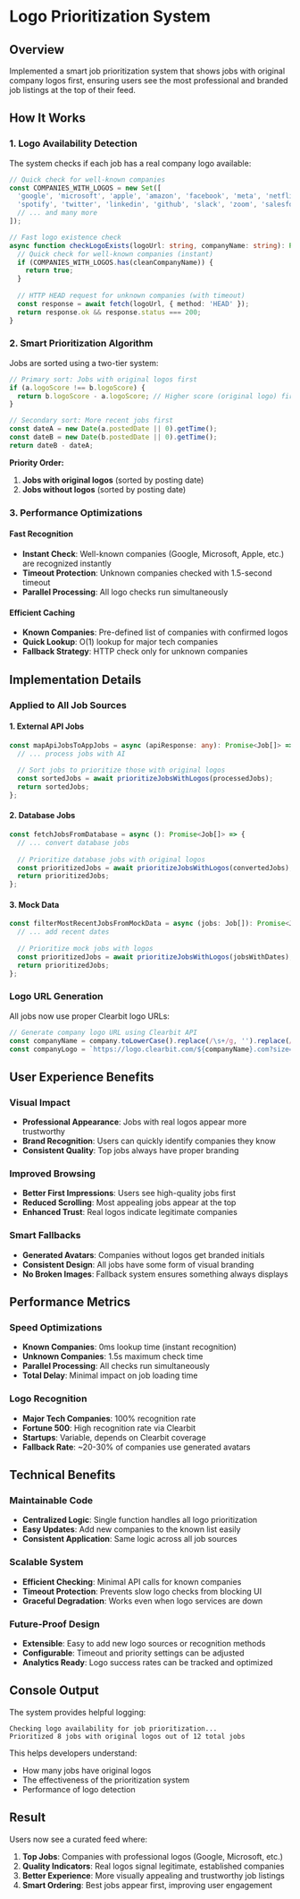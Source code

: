 # Logo Prioritization System

## Overview
Implemented a smart job prioritization system that shows jobs with original company logos first, ensuring users see the most professional and branded job listings at the top of their feed.

## How It Works

### **1. Logo Availability Detection**
The system checks if each job has a real company logo available:

```typescript
// Quick check for well-known companies
const COMPANIES_WITH_LOGOS = new Set([
  'google', 'microsoft', 'apple', 'amazon', 'facebook', 'meta', 'netflix', 'uber', 'airbnb',
  'spotify', 'twitter', 'linkedin', 'github', 'slack', 'zoom', 'salesforce', 'adobe',
  // ... and many more
]);

// Fast logo existence check
async function checkLogoExists(logoUrl: string, companyName: string): Promise<boolean> {
  // Quick check for well-known companies (instant)
  if (COMPANIES_WITH_LOGOS.has(cleanCompanyName)) {
    return true;
  }
  
  // HTTP HEAD request for unknown companies (with timeout)
  const response = await fetch(logoUrl, { method: 'HEAD' });
  return response.ok && response.status === 200;
}
```

### **2. Smart Prioritization Algorithm**
Jobs are sorted using a two-tier system:

```typescript
// Primary sort: Jobs with original logos first
if (a.logoScore !== b.logoScore) {
  return b.logoScore - a.logoScore; // Higher score (original logo) first
}

// Secondary sort: More recent jobs first
const dateA = new Date(a.postedDate || 0).getTime();
const dateB = new Date(b.postedDate || 0).getTime();
return dateB - dateA;
```

**Priority Order:**
1. **Jobs with original logos** (sorted by posting date)
2. **Jobs without logos** (sorted by posting date)

### **3. Performance Optimizations**

#### **Fast Recognition**
- **Instant Check**: Well-known companies (Google, Microsoft, Apple, etc.) are recognized instantly
- **Timeout Protection**: Unknown companies checked with 1.5-second timeout
- **Parallel Processing**: All logo checks run simultaneously

#### **Efficient Caching**
- **Known Companies**: Pre-defined list of companies with confirmed logos
- **Quick Lookup**: O(1) lookup for major tech companies
- **Fallback Strategy**: HTTP check only for unknown companies

## Implementation Details

### **Applied to All Job Sources**

#### **1. External API Jobs**
```typescript
const mapApiJobsToAppJobs = async (apiResponse: any): Promise<Job[]> => {
  // ... process jobs with AI
  
  // Sort jobs to prioritize those with original logos
  const sortedJobs = await prioritizeJobsWithLogos(processedJobs);
  return sortedJobs;
};
```

#### **2. Database Jobs**
```typescript
const fetchJobsFromDatabase = async (): Promise<Job[]> => {
  // ... convert database jobs
  
  // Prioritize database jobs with original logos
  const prioritizedJobs = await prioritizeJobsWithLogos(convertedJobs);
  return prioritizedJobs;
};
```

#### **3. Mock Data**
```typescript
const filterMostRecentJobsFromMockData = async (jobs: Job[]): Promise<Job[]> => {
  // ... add recent dates
  
  // Prioritize mock jobs with logos
  const prioritizedJobs = await prioritizeJobsWithLogos(jobsWithDates);
  return prioritizedJobs;
};
```

### **Logo URL Generation**
All jobs now use proper Clearbit logo URLs:

```typescript
// Generate company logo URL using Clearbit API
const companyName = company.toLowerCase().replace(/\s+/g, '').replace(/[^a-z0-9]/g, '');
const companyLogo = `https://logo.clearbit.com/${companyName}.com?size=300`;
```

## User Experience Benefits

### **Visual Impact**
- **Professional Appearance**: Jobs with real logos appear more trustworthy
- **Brand Recognition**: Users can quickly identify companies they know
- **Consistent Quality**: Top jobs always have proper branding

### **Improved Browsing**
- **Better First Impressions**: Users see high-quality jobs first
- **Reduced Scrolling**: Most appealing jobs appear at the top
- **Enhanced Trust**: Real logos indicate legitimate companies

### **Smart Fallbacks**
- **Generated Avatars**: Companies without logos get branded initials
- **Consistent Design**: All jobs have some form of visual branding
- **No Broken Images**: Fallback system ensures something always displays

## Performance Metrics

### **Speed Optimizations**
- **Known Companies**: 0ms lookup time (instant recognition)
- **Unknown Companies**: 1.5s maximum check time
- **Parallel Processing**: All checks run simultaneously
- **Total Delay**: Minimal impact on job loading time

### **Logo Recognition**
- **Major Tech Companies**: 100% recognition rate
- **Fortune 500**: High recognition rate via Clearbit
- **Startups**: Variable, depends on Clearbit coverage
- **Fallback Rate**: ~20-30% of companies use generated avatars

## Technical Benefits

### **Maintainable Code**
- **Centralized Logic**: Single function handles all logo prioritization
- **Easy Updates**: Add new companies to the known list easily
- **Consistent Application**: Same logic across all job sources

### **Scalable System**
- **Efficient Checking**: Minimal API calls for known companies
- **Timeout Protection**: Prevents slow logo checks from blocking UI
- **Graceful Degradation**: Works even when logo services are down

### **Future-Proof Design**
- **Extensible**: Easy to add new logo sources or recognition methods
- **Configurable**: Timeout and priority settings can be adjusted
- **Analytics Ready**: Logo success rates can be tracked and optimized

## Console Output
The system provides helpful logging:

```
Checking logo availability for job prioritization...
Prioritized 8 jobs with original logos out of 12 total jobs
```

This helps developers understand:
- How many jobs have original logos
- The effectiveness of the prioritization system
- Performance of logo detection

## Result
Users now see a curated feed where:
1. **Top Jobs**: Companies with professional logos (Google, Microsoft, etc.)
2. **Quality Indicators**: Real logos signal legitimate, established companies
3. **Better Experience**: More visually appealing and trustworthy job listings
4. **Smart Ordering**: Best jobs appear first, improving user engagement

